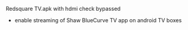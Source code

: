 Redsquare TV.apk with hdmi check bypassed
- enable streaming of Shaw BlueCurve TV app on android TV boxes
